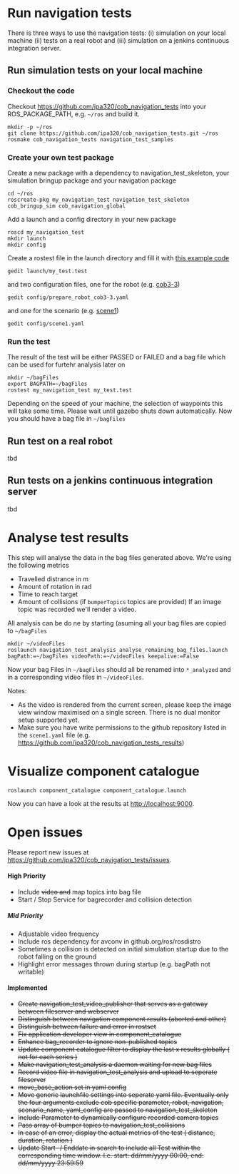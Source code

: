 # Run navigation tests
There is three ways to use the navigation tests: (i) simulation on your local machine (ii) tests on a real robot and (iii) simulation on a jenkins continuous integration server.

## Run simulation tests on your local machine

### Checkout the code
Checkout https://github.com/ipa320/cob_navigation_tests into your ROS_PACKAGE_PATH, e.g. ```~/ros``` and build it.
```
mkdir -p ~/ros
git clone https://github.com/ipa320/cob_navigation_tests.git ~/ros
rosmake cob_navigation_tests navigation_test_samples
```

### Create your own test package
Create a new package with a dependency to navigation_test_skeleton, your simulation bringup package and your navigation package
```
cd ~/ros
roscreate-pkg my_navigation_test navigation_test_skeleton cob_bringup_sim cob_navigation_global
```
Add a launch and a config directory in your new package
```
roscd my_navigation_test
mkdir launch
mkdir config
```
Create a rostest file in the launch directory and fill it with [this example code](https://raw.github.com/ipa320/cob_navigation_tests/groovy_dev/navigation_test_samples/launch/sample_test.testt)
```
gedit launch/my_test.test
```

and two configuration files, one for the robot (e.g. [cob3-3](https://raw.github.com/ipa320/cob_navigation_tests/groovy_dev/navigation_test_samples/config/prepare_robot_cob3-3.yaml))
```
gedit config/prepare_robot_cob3-3.yaml
```
and one for the scenario (e.g. [scene1](https://raw.github.com/ipa320/cob_navigation_tests/groovy_dev/navigation_test_samples/config/scene1.yaml))
```
gedit config/scene1.yaml
```

### Run the test
The result of the test will be either PASSED or FAILED and a bag file which can be used for furtehr analysis later on
```
mkdir ~/bagFiles
export BAGPATH=~/bagFiles
rostest my_navigation_test my_test.test
```
Depending on the speed of your machine, the selection of waypoints this will take some time. Please wait until gazebo shuts down automatically.
Now you should have a bag file in ```~/bagFiles```

## Run test on a real robot
tbd

## Run tests on a jenkins continuous integration server
tbd


# Analyse test results
This step will analyse the data in the bag files generated above. We're using the following metrics
* Travelled distrance in m
* Amount of rotation in rad
* Time to reach target
* Amount of collisions (if ```bumperTopics``` topics are provided)
If an image topic was recorded we'll render a video.

All analysis can be do ne by starting (asuming all your bag files are copied to ```~/bagFiles```
```
mkdir ~/videoFiles
roslaunch navigation_test_analysis analyse_remaining_bag_files.launch bagPath:=~/bagFiles videoPath:=~/videoFiles keepalive:=False
```
Now your bag Files in ```~/bagFiles``` should all be renamed into ```*_analyzed``` and in a corresponding video files in ```~/videoFiles```.


Notes: 
* As the video is rendered from the current screen, please keep the image view window maximised on a single screen. There is no dual monitor setup supported yet.
* Make sure you have write permissions to the github repository listed in the ```scene1.yaml``` file (e.g. https://github.com/ipa320/cob_navigation_tests_results)

# Visualize component catalogue
```
roslaunch component_catalogue component_catalogue.launch
```

Now you can have a look at the results at [http://localhost:9000](http://localhost:9000).






# Open issues
Please report new issues at https://github.com/ipa320/cob_navigation_tests/issues.


#### High Priority
- Include ~~video and~~ map topics into bag file
- Start / Stop Service for bagrecorder and collision detection

##### Mid Priority
- Adjustable video frequency
- Include ros dependency for avconv in github.org/ros/rosdistro
- Sometimes a collision is detected on initial simulation startup due to the robot falling on the ground
- Highlight error messages thrown during startup (e.g. bagPath not writable)

#### Implemented
- ~~Create navigation_test_video_publisher that serves as a gateway between fileserver and webserver~~
- ~~Distinguish between navigation component results (aborted and other)~~
- ~~Distinguish between failure and error in rostset~~
- ~~Fix application developer view in component_catalogue~~
- ~~Enhance bag_recorder to ignore non-published topics~~
- ~~Update component catalogue filter to display the last x results globally ( not for each series )~~
- ~~Make navigation_test_analysis a daemon waiting for new bag files~~
- ~~Record video file in navigation_test_analysis and upload to seperate fileserver~~
- ~~move_base_action set in yaml config~~
- ~~Move generic launchfile settings into seperate yaml file.
  Eventually only the four arguments exclude cob specific parameter, robot, navigation, scenario_name, yaml_config are passed to navigation_test_skeleton~~
- ~~Include Parameter to dynamically configure recorded camera topics~~
- ~~Pass array of bumper topics to navigation_test_collisions~~
- ~~In case of an error, display the actual metrics of the test ( distance, duration, rotation )~~
- ~~Update Start- / Enddate in search to include all Test within the corresponding time window. I.e. start: dd/mm/yyyy 00:00, end: dd/mm/yyyy 23:59:59~~


